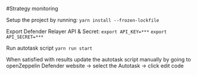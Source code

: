 #Strategy monitoring

Setup the project by running:
`yarn install --frozen-lockfile`

Export Defender Relayer API & Secret:
`export API_KEY=***`
`export API_SECRET=***`

Run autotask script
`yarn run start`

When satisfied with results update the autotask script manually by going to openZeppelin Defender website -> select the Autotask -> click edit code
